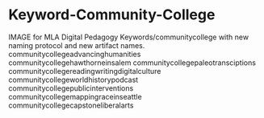# Keyword-Community-College
IMAGE for MLA Digital Pedagogy Keywords/communitycollege with new naming protocol and new artifact names.
communitycollegeadvancinghumanities
communitycollegehawthorneinsalem
communitycollegepaleotransciptions
communitycollegereadingwritingdigitalculture
communitycollegeworldhistorypodcast
communitycollegepublicinterventions
communitycollegemappingraceinseattle
communitycollegecapstoneliberalarts
